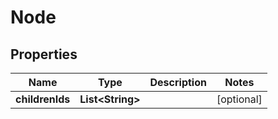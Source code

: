 
# Node

## Properties
Name | Type | Description | Notes
------------ | ------------- | ------------- | -------------
**childrenIds** | **List&lt;String&gt;** |  |  [optional]



